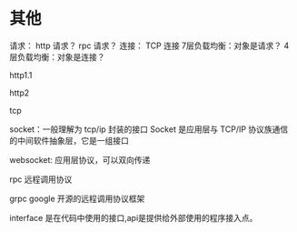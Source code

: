 # 其他

请求： http 请求？ rpc 请求？
连接： TCP 连接
7层负载均衡：对象是请求？
4层负载均衡：对象是连接？

http1.1

http2

tcp

socket：一般理解为 tcp/ip 封装的接口
Socket 是应用层与 TCP/IP 协议族通信的中间软件抽象层，它是一组接口

websocket: 应用层协议，可以双向传递

rpc
  远程调用协议

grpc
  google 开源的远程调用协议框架

interface 是在代码中使用的接口,api是提供给外部使用的程序接入点。

